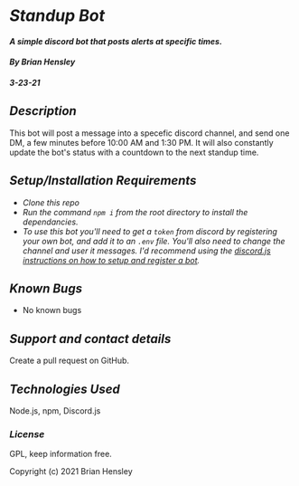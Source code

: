 # _Standup Bot_

#### _A simple discord bot that posts alerts at specific times._

#### _By Brian Hensley_
#### _3-23-21_

## _Description_

This bot will post a message into a specefic discord channel, and send one DM, a few minutes before 10:00 AM and 1:30 PM. It will also constantly update the bot's status with a countdown to the next standup time.

## _Setup/Installation Requirements_

* _Clone this repo_
* _Run the command `npm i` from the root directory to install the dependancies._
* _To use this bot you'll need to get a `token` from discord by registering your own bot, and add it to an `.env` file. You'll also need to change the channel and user it messages. I'd recommend using the [discord.js instructions on how to setup and register a bot](https://discordjs.guide/preparations/)._

## _Known Bugs_

* No known bugs

## _Support and contact details_

Create a pull request on GitHub.

## _Technologies Used_

Node.js, npm, Discord.js

### _License_

GPL, keep information free.

Copyright (c) 2021 Brian Hensley
